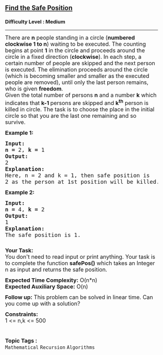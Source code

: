 <h2><a href="https://www.geeksforgeeks.org/problems/game-of-death-in-a-circle1840/1?page=2&category=Recursion,Backtracking&sortBy=submissions">Find the Safe Position</a></h2><h3>Difficulty Level : Medium</h3><hr><div class="problems_problem_content__Xm_eO"><p><span style="font-size:18px">There are <strong>n</strong> people standing in a circle (<strong>numbered clockwise 1 to n</strong>) waiting to be executed. The counting begins at point <strong>1</strong> in the circle and proceeds around the circle in a fixed direction (<strong>clockwise</strong>). In each step, a certain number of people are skipped and the next person is executed. The elimination proceeds around the circle (which is becoming smaller and smaller as the executed people are removed), until only the last person remains, who is given <strong>freedom</strong>.<br>
Given the total number of persons <strong>n</strong> and a number <strong>k</strong> which indicates that <strong>k-1 </strong>persons are skipped and <strong>k<sup>th</sup></strong> person is killed in circle. The task is to choose the place in the initial circle so that you are the last one remaining and so survive.</span></p>

<p><span style="font-size:18px"><strong>Example 1:</strong></span></p>

<pre><span style="font-size:18px"><strong>Input:</strong></span>
<span style="font-size:18px"><strong>n = </strong>2, <strong>k = </strong>1</span>
<span style="font-size:18px"><strong>Output:</strong></span>
<span style="font-size:18px">2</span>
<span style="font-size:18px"><strong>Explanation:</strong></span>
<span style="font-size:18px">Here, n = 2 and k = 1, then safe position is
2 as the person at 1st position will be killed.</span></pre>

<p><span style="font-size:18px"><strong>Example 2:</strong></span></p>

<pre><span style="font-size:18px"><strong>Input:</strong></span>
<span style="font-size:18px"><strong>n = </strong>4, <strong>k = </strong>2</span>
<span style="font-size:18px"><strong>Output:</strong></span>
<span style="font-size:18px">1</span>
<span style="font-size:18px"><strong>Explanation:</strong></span>
<span style="font-size:18px">The safe position is 1.
</span>
</pre>

<p><span style="font-size:18px"><strong>Your Task:</strong><br>
You don't need to read input or print anything. Your task is to complete the function <strong>safePos()</strong> which takes an Integer n as input and returns the safe position.</span></p>

<p><span style="font-size:18px"><strong>Expected Time Complexity:</strong> O(n*n)<br>
<strong>Expected Auxiliary Space:</strong> O(n)</span></p>

<p><span style="font-size:18px"><strong>Follow up:</strong> This problem can be solved in linear time. Can you come up with a solution?</span></p>

<p><span style="font-size:18px"><strong>Constraints:</strong></span><br>
<span style="font-size:18px">1 &lt;= n,k &lt;= 500</span></p>
</div><br><p><span style=font-size:18px><strong>Topic Tags : </strong><br><code>Mathematical</code>&nbsp;<code>Recursion</code>&nbsp;<code>Algorithms</code>&nbsp;